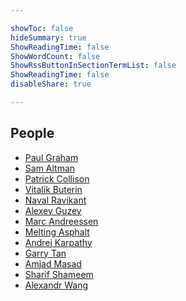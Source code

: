 ```yaml
---

showToc: false
hideSummary: true
ShowReadingTime: false
ShowWordCount: false
ShowRssButtonInSectionTermList: false
ShowReadingTime: false
disableShare: true

---
```


## People

<ul>
  <li><a href="http://www.paulgraham.com/" target="_blank">Paul Graham</a></li>
  <li><a href="https://blog.samaltman.com/" target="_blank">Sam Altman</a></li>
  <li><a href="https://patrickcollison.com/" target="_blank">Patrick Collison</a></li>
  <li><a href="https://vitalik.ca/" target="_blank">Vitalik Buterin</a></li>
  <li><a href="https://nav.al/" target="_blank">Naval Ravikant</a></li>
  <li><a href="https://guzey.com/" target="_blank">Alexey Guzey</a></li>
  <li><a href="https://pmarchive.com/" target="_blank">Marc Andreessen</a></li>
  <li><a href="https://meltingasphalt.com/archive/" target="_blank">Melting Asphalt</a></li>
  <li><a href="https://karpathy.github.io/" target="_blank">Andrej Karpathy</a></li>
  <li><a href="https://blog.garrytan.com/" target="_blank">Garry Tan</a></li>
  <li><a href="https://amasad.me/" target="_blank">Amjad Masad</a></li>
  <li><a href="https://sharif.io/" target="_blank">Sharif Shameem</a></li>
  <li><a href="https://substack.com/@alexw" target="_blank">Alexandr Wang</a></li>
</ul>
